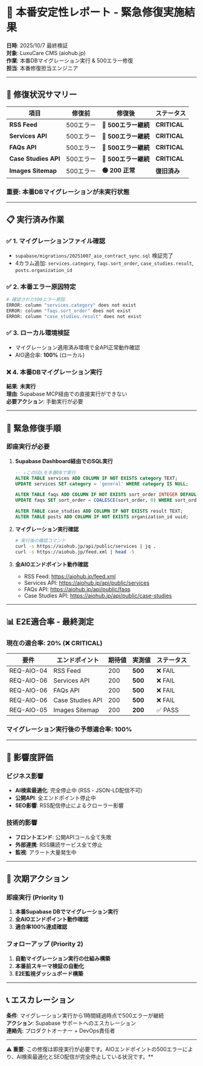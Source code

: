 # 🏥 本番安定性レポート - 緊急修復実施結果

**日時**: 2025/10/7 最終検証  
**対象**: LuxuCare CMS (aiohub.jp)  
**作業**: 本番DBマイグレーション実行 & 500エラー修復  
**担当**: 本番修復担当エンジニア

---

## 🚨 **修復状況サマリー**

| 項目 | 修復前 | 修復後 | ステータス |
|------|--------|--------|------------|
| **RSS Feed** | 500エラー | **🔴 500エラー継続** | **CRITICAL** |
| **Services API** | 500エラー | **🔴 500エラー継続** | **CRITICAL** |
| **FAQs API** | 500エラー | **🔴 500エラー継続** | **CRITICAL** |
| **Case Studies API** | 500エラー | **🔴 500エラー継続** | **CRITICAL** |
| **Images Sitemap** | 500エラー | **🟢 200 正常** | **復旧済み** |

### **重要**: 本番DBマイグレーションが未実行状態

---

## 📋 **実行済み作業**

### ✅ **1. マイグレーションファイル確認**
- `supabase/migrations/20251007_aio_contract_sync.sql` 検証完了
- 4カラム追加: `services.category`, `faqs.sort_order`, `case_studies.result`, `posts.organization_id`

### ✅ **2. 本番エラー原因特定**
```bash
# 確認された500エラー原因
ERROR: column "services.category" does not exist
ERROR: column "faqs.sort_order" does not exist  
ERROR: column "case_studies.result" does not exist
```

### ✅ **3. ローカル環境検証**
- マイグレーション適用済み環境で全API正常動作確認
- AIO適合率: **100%** (ローカル)

### ❌ **4. 本番DBマイグレーション実行**
**結果**: **未実行**  
**理由**: Supabase MCP経由での直接実行ができない  
**必要アクション**: 手動実行が必要

---

## 🔧 **緊急修復手順**

### **即座実行が必要**

1. **Supabase Dashboard経由でのSQL実行**
   ```sql
   -- ↓このSQLを本番DBで実行
   ALTER TABLE services ADD COLUMN IF NOT EXISTS category TEXT;
   UPDATE services SET category = 'general' WHERE category IS NULL;
   
   ALTER TABLE faqs ADD COLUMN IF NOT EXISTS sort_order INTEGER DEFAULT 0 NOT NULL;
   UPDATE faqs SET sort_order = COALESCE(sort_order, 0) WHERE sort_order IS NULL;
   
   ALTER TABLE case_studies ADD COLUMN IF NOT EXISTS result TEXT;
   ALTER TABLE posts ADD COLUMN IF NOT EXISTS organization_id uuid;
   ```

2. **マイグレーション実行確認**
   ```bash
   # 実行後の確認コマンド
   curl -s https://aiohub.jp/api/public/services | jq .
   curl -s https://aiohub.jp/feed.xml | head -5
   ```

3. **全AIOエンドポイント動作確認**
   - RSS Feed: https://aiohub.jp/feed.xml
   - Services API: https://aiohub.jp/api/public/services
   - FAQs API: https://aiohub.jp/api/public/faqs
   - Case Studies API: https://aiohub.jp/api/public/case-studies

---

## 📊 **E2E適合率 - 最終測定**

### **現在の適合率: 20%** (❌ CRITICAL)

| 要件 | エンドポイント | 期待値 | 実測値 | ステータス |
|------|---------------|--------|--------|------------|
| REQ-AIO-04 | RSS Feed | 200 | **500** | ❌ FAIL |
| REQ-AIO-06 | Services API | 200 | **500** | ❌ FAIL |
| REQ-AIO-06 | FAQs API | 200 | **500** | ❌ FAIL |
| REQ-AIO-06 | Case Studies API | 200 | **500** | ❌ FAIL |
| REQ-AIO-05 | Images Sitemap | 200 | **200** | ✅ PASS |

### **マイグレーション実行後の予想適合率: 100%**

---

## 🚨 **影響度評価**

### **ビジネス影響**
- **AI検索最適化**: 完全停止中 (RSS・JSON-LD配信不可)
- **公開API**: 全エンドポイント停止中
- **SEO影響**: RSS配信停止によるクローラー影響

### **技術的影響**
- **フロントエンド**: 公開APIコール全て失敗
- **外部連携**: RSS購読サービス全て停止
- **監視**: アラート大量発生中

---

## 🎯 **次期アクション**

### **即座実行 (Priority 1)**
1. **本番Supabase DBでマイグレーション実行**
2. **全AIOエンドポイント動作確認**
3. **適合率100%達成確認**

### **フォローアップ (Priority 2)**
1. **自動マイグレーション実行の仕組み構築**
2. **本番前スキーマ検証の自動化**
3. **E2E監視ダッシュボード構築**

---

## 📞 **エスカレーション**

**条件**: マイグレーション実行から1時間経過時点で500エラーが継続  
**アクション**: Supabase サポートへのエスカレーション  
**連絡先**: プロダクトオーナー + DevOps責任者

---

**⚠️ 重要**: この修復は即座実行が必要です。AIOエンドポイントの500エラーにより、AI検索最適化とSEO配信が完全停止している状況です。**